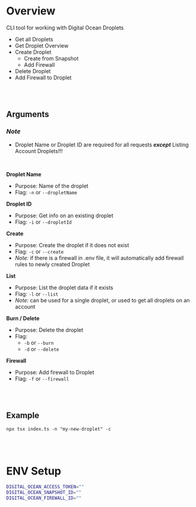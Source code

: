 # Overview

CLI tool for working with Digital Ocean Droplets

- Get all Droplets
- Get Droplet Overview
- Create Droplet
  - Create from Snapshot
  - Add Firewall
- Delete Droplet
- Add Firewall to Droplet

<br>
<br>

## Arguments

### _Note_

- Droplet Name or Droplet ID are required for all requests **_except_** Listing Account Droplets!!!

<br>

**Droplet Name**

- Purpose: Name of the droplet
- Flag: `-n` or `--dropletName`

**Droplet ID**

- Purpose: Get info on an existing droplet
- Flag: `-i` or `--dropletId`

**Create**

- Purpose: Create the droplet if it does not exist
- Flag: `-c` or `--create`
- _Note:_ if there is a firewall in .env file, it will automatically add firewall rules to newly created Droplet

**List**

- Purpose: List the droplet data if it exists
- Flag: `-l` or `--list`
- _Note:_ can be used for a single droplet, or used to get all droplets on an account

**Burn / Delete**

- Purpose: Delete the droplet
- Flag:
  - `-b` or `--burn`
  - `-d` or `--delete`

**Firewall**

- Purpose: Add firewall to Droplet
- Flag: `-f` or `--firewall`

<br>
<br>

## Example

`npx tsx index.ts -n "my-new-droplet" -c`

<br>
<br>

# ENV Setup

```bash
DIGITAL_OCEAN_ACCESS_TOKEN=""
DIGITAL_OCEAN_SNAPSHOT_ID=""
DIGITAL_OCEAN_FIREWALL_ID=""
```
